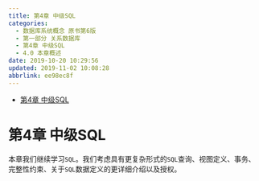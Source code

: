```yaml
---
title: 第4章 中级SQL
categories: 
  - 数据库系统概念 原书第6版
  - 第一部分 关系数据库
  - 第4章 中级SQL
  - 4.0 本章概述
date: 2019-10-20 10:29:56
updated: 2019-11-02 10:08:28
abbrlink: ee98ec8f
---
```

- [第4章 中级SQL](/ReadingNotes/ee98ec8f/#第4章-中级SQL)

<!--more-->
<script src="https://cdn.bootcss.com/jquery/3.4.0/jquery.slim.min.js"></script>
<script>$(document).ready(function () {$(".post-body > ul:nth-child(1)").hide();});</script>

<!--end-->
<!--SSTStart-->
# 第4章 中级SQL #
本章我们继续学习`SQL`。我们考虑具有更复杂形式的`SQL`查询、视图定义、事务、完整性约束、关于`SQL`数据定义的更详细介绍以及授权。
<!--SSTStop-->

